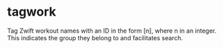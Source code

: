 # tagwork
Tag Zwift workout names with an ID in the form [n], where n in an integer. This indicates the group they belong to and facilitates search.
